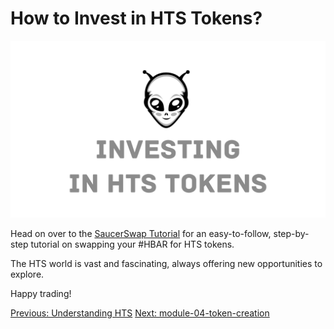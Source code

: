 # How to Invest in HTS Tokens?

![investingInHTS](./images/investingInHTS.png)

Head on over to the [SaucerSwap Tutorial](https://docs.saucerswap.finance/get-started/saucerswap-tutorials/swap) for an easy-to-follow, step-by-step tutorial on swapping your #HBAR for HTS tokens.

The HTS world is vast and fascinating, always offering new opportunities to explore.

Happy trading!

[Previous: Understanding HTS](./01-understanding-hts.md) [Next: module-04-token-creation](../module-04-token-creation/README.md)
